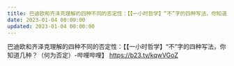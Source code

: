 ```yaml
---
title: 巴迪欧和齐泽克理解的四种不同的否定性：【【一小时哲学】“不”字的四种写法，你知道几种？（何为否定）-哔哩哔哩】 https://b…
date: 2023-01-04 00:00:00
updated: 2023-01-04 00:00:00
---
```


巴迪欧和齐泽克理解的四种不同的否定性：【【一小时哲学】“不”字的四种写法，你知道几种？（何为否定）-哔哩哔哩】 https://b23.tv/kqwVGoZ
